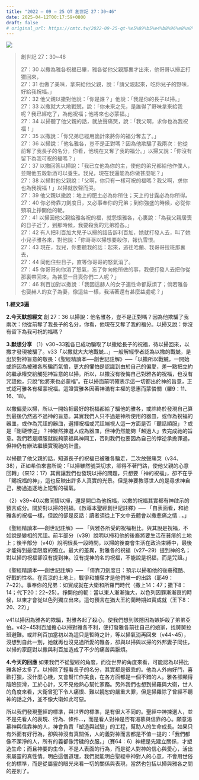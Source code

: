 ```yaml
---
title: "2022 – 09 – 25 QT 創世記 27：30~46"
date: 2025-04-12T00:17:59+0800
draft: false
# original_url: https://cmtc.tw/2022-09-25-qt-%e5%89%b5%e4%b8%96%e8%a8%98-27%ef%bc%9a3046
---
```


![](/images/qt.jpg)
> 創世記 27：30\~46
>
> 27：30 以撒為雅各祝福已畢，雅各從他父親那裏才出來，他哥哥以掃正打獵回來，  
> 27：31 也做了美味，拿來給他父親，說：「請父親起來，吃你兒子的野味，好給我祝福。」  
> 27：32 他父親以撒對他說：「你是誰？」他說：「我是你的長子以掃。」  
> 27：33 以撒就大大地戰兢，說：「你未來之先，是誰得了野味拿來給我呢？我已經吃了，為他祝福；他將來也必蒙福。」  
> 27：34 以掃聽了他父親的話，就放聲痛哭，說：「我父啊，求你也為我祝福！」  
> 27：35 以撒說：「你兄弟已經用詭計來將你的福分奪去了。」  
> 27：36 以掃說：「他名雅各，豈不是正對嗎？因為他欺騙了我兩次：他從前奪了我長子的名分，你看，他現在又奪了我的福分。」以掃又說：「你沒有留下為我可祝的福嗎？」  
> 27：37 以撒回答以掃說：「我已立他為你的主，使他的弟兄都給他作僕人，並賜他五穀新酒可以養生。我兒，現在我還能為你做甚麼呢？」  
> 27：38 以掃對他父親說：「父啊，你只有一樣可祝的福嗎？我父啊，求你也為我祝福！」以掃就放聲而哭。  
> 27：39 他父親以撒說：地上的肥土必為你所住；天上的甘露必為你所得。  
> 27：40 你必倚靠刀劍度日，又必事奉你的兄弟；到你強盛的時候，必從你頸項上掙開他的軛。  
> 27：41 以掃因他父親給雅各祝的福，就怨恨雅各，心裏說：「為我父親居喪的日子近了，到那時候，我要殺我的兄弟雅各。」  
> 27：42 有人把利百加大兒子以掃的話告訴利百加，她就打發人去，叫了她小兒子雅各來，對他說：「你哥哥以掃想要殺你，報仇雪恨。  
> 27：43 現在，我兒，你要聽我的話：起來，逃往哈蘭、我哥哥拉班那裏去，  
> 27：44 同他住些日子，直等你哥哥的怒氣消了。  
> 27：45 你哥哥向你消了怒氣，忘了你向他所做的事，我便打發人去把你從那裏帶回來。為甚麼一日喪你們二人呢？」  
> 27：46 利百加對以撒說：「我因這赫人的女子連性命都厭煩了；倘若雅各也娶赫人的女子為妻，像這些一樣，我活著還有甚麼益處呢？」

**1.經文3遍**

**2.今天默想經文**
創 27：36 以掃說：他名雅各，豈不是正對嗎？因為他欺騙了我兩次：他從前奪了我長子的名分，你看，他現在又奪了我的福分。以掃又說：你沒有留下為我可祝的福嗎？

**3.默想分享**
（1）v30\~33雅各已成功騙取了以撒給長子的祝福，待以掃回來，以撒才發現被騙了。v33「以撒就大大地戰兢…」一般解經學者認為以撒的戰兢，是出於對神旨意的敬畏：《聖經精讀本──創世記註解》──「以撒所以戰兢，一開始或許因為被雅各所騙而氣憤，更大的懼怕是認識到由於自己的偏愛，差一點把立約的繼承權交給觸犯神旨意的以掃。所以，以撒沒有後悔自己對雅各的祝福，也沒有咒詛他，只說“他將來也必蒙福”。在以掃面前明確表示這一切都出於神的旨意，正式認可雅各有權蒙祝福。這證實雅各因著神滿有主權的恩惠而蒙憐憫（羅9：11、16、18)。

以撒偏愛以掃，所以一開始把最好的祝福都給了騙他的雅各，或許終於發現自己算到最後仍然逃不過神的旨意。其實我們人只不過是神所使用的器皿，或作為祝福的器皿，或作為咒詛的器皿，選擇祝福或咒詛端視人這一方面是否「聽話順服」？或是「剛硬悖逆」？神雖然揀選人成為器皿，但神仍然能夠「越過人」去完成祂的旨意。我們若是順服就能夠蒙福與神同工，否則我們也要因為自己的悖逆承擔罪過，但神仍有辦法繼續實現祂的計畫。

以掃聽了他父親的話，知道長子的祝福已被雅各騙走，二次放聲痛哭（v34、38），正如希伯來書所說：「以掃雖然號哭切求，卻得不著門路，使他父親的心意回轉」（來12：17）其實讓我們也發現以掃的問題，只想要「神的祝福」，卻不在乎「賜祝福的神」，這也反映出許多人真實的光景。但是神要教導世人的是尋求神自己，勝過追逐地上短暫的福氣。

（2）v39\~40以撒同情以掃，還是開口為他祝福，以撒的祝福其實都有神啟示的預言成分。關於對以掃的祝福，《啟導本聖經創世記註釋》── 「自表面看，和給雅各的祝福一樣，但說的卻是反話：讀者須從上下文中去體會以撒悲痛之情…。」

《聖經精讀本──創世記註解》── 「與雅各所受的祝福相比，與其說是祝福，不如說是變相的咒詛。前半部分（v39）說明以掃和他的後裔將要生活在貧瘠的土地上；後半部分（v40）說明很長一段時間，以掃的後裔會生活在政治束縛中，最後才能得到最低限度的獨立。最大的差異，對雅各的祝福（v27\~29）提到神的名；對以掃的祝福卻沒有提到神。沒有提神的名的祝福，不能說是祝福，而是咒詛。」

《聖經精讀本──創世記註解》── 「倚靠刀劍度日：預示以掃和他的後裔殘酷、好戰的性格。在荒涼的土地上，戰爭和擄奪才是他們唯一的出路（耶49：7\~22）。事奉你的兄弟：如實成就在大衛和所羅門時代（撒上14：47；撒下8：14；代下20：22\~25）。掙開他的軛：當以東人漸漸強大，以色列因罪漸漸衰的時候，以東才會從以色列獨立出來。這句預言在猶大王約蘭時期如實成就（王下8：20、22）」

v41以掃因為雅各的欺騙，對雅各起了殺心，使我們想到該隱因為嫉妒殺了弟弟亞伯。v42\~45利百加擔心以掃對雅各不利，便打發雅各前往自己的娘家，找舅舅拉班避難。或許利百加當初以為這只是暫時之計，等以掃氣消再回來（v44\~45），沒想到自此一別，她就再也沒見過所愛的雅各，卻與以掃與以掃的外邦妻子同住，以掃的家庭對以撒與利百加造成了不少的痛苦與厭煩。

**4.今天的回應**
如果我們不從聖經的角度，而從世界的角度來看，可能認為以掃比雅各好太多了。以掃除了輕看長子的名分，其實都是很乖的。他為人外向好鬥，喜歡打獵，沒什麼心機，又會幫忙作美食，在各方面都是一個不錯的人。雅各卻顯得陰險狡滑，工於心計，又不見他熱心幫忙家務。另外我們也想到掃羅與大衛，世人的角度來看，大衛曾犯下令人痛恨、難以饒恕的嚴重大罪，但是掃羅除了曾經不聽神的話之外，並不像大衛如此可惡。

所以我們發現聖經的標準，與世界的標準，是有很大不同的。聖經中神揀選人，並不是先看人的表現、行為、條件…，而是看人對神是否有渴慕與信靠的心。願意渴慕神與信靠神的人，神會負責「塑造與試驗」的工程，幫助人的生命成長。如果只有外面有好行為，卻與神沒有真關係，人的義對神而言都是不值一提的：「我們都像不潔淨的人，所有的義都像污穢的衣服。」（賽64：6）神總是先建立關係，才塑造生命；而且神要的生命，不是人表面的行為，而是從人對神的信心與愛心，活出來屬靈的真性情。明白這個道理，我們就能明白聖經中神對人的心意，不會用世俗化的標準，而是從屬靈的眼光來看一切的關係與表現，當然也包括以掃與雅各之間的差別了。

